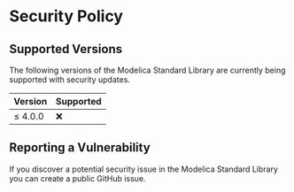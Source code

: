 # Security Policy

## Supported Versions

The following versions of the Modelica Standard Library are currently being supported with security updates.

| Version | Supported |
| ------- | --------- |
| ≤ 4.0.0 | :x:       |

## Reporting a Vulnerability

If you discover a potential security issue in the Modelica Standard Library you can create a public GitHub issue.
